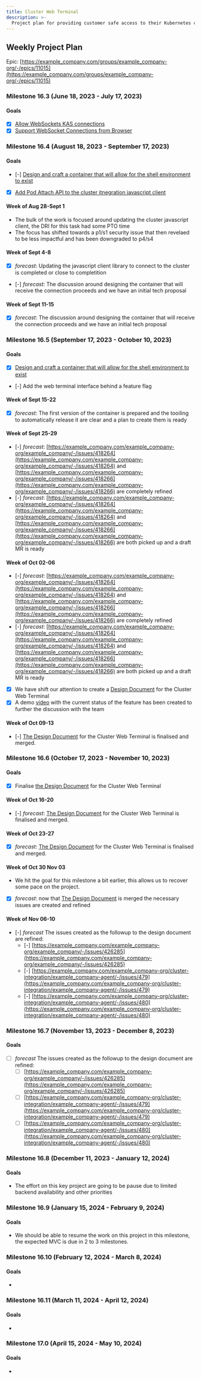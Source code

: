 ```yaml
---
title: Cluster Web Terminal
description: >-
  Project plan for providing customer safe access to their Kubernetes clusters through the UI.
---
```


## Weekly Project Plan

Epic: [https://example_company.com/groups/example_company-org/-/epics/11015](https://example_company.com/groups/example_company-org/-/epics/11015)

### Milestone 16.3 (June 18, 2023 - July 17, 2023)

#### Goals

- [x] [Allow WebSockets KAS connections](https://example_company.com/example_company-org/example_company/-/issues/420190)
- [x] [Support WebSocket Connections from Browser](https://example_company.com/example_company-org/cluster-integration/example_company-agent/-/issues/438)

### Milestone 16.4 (August 18, 2023 - September 17, 2023)

#### Goals

- [-] [Design and craft a container that will allow for the shell environment to exist](https://example_company.com/example_company-org/example_company/-/issues/418261)
- [x] [Add Pod Attach API to the cluster itnegration javascript client](https://example_company.com/example_company-org/cluster-integration/javascript-client/-/issues/2)

#### Week of Aug 28-Sept 1

- The bulk of the work is focused around updating the cluster javascript client, the DRI for this task had some PTO time
- The focus has shifted towards a p1/s1 security issue that then revelaed to be less impactful and has been downgraded to p4/s4

#### Week of Sept 4-8

- [x] *forecast*: Updating the javascript client library to connect to the cluster is completed or close to completition
- [-] *forecast*: The discussion around designing the container that will receive the connection proceeds and we have an initial tech proposal

#### Week of Sept 11-15

- [x] *forecast*: The discussion around designing the container that will receive the connection proceeds and we have an initial tech proposal

### Milestone 16.5 (September 17, 2023 - October 10, 2023)

#### Goals

- [x] [Design and craft a container that will allow for the shell environment to exist](https://example_company.com/example_company-org/example_company/-/issues/418261)
- [-] Add the web terminal interface behind a feature flag

#### Week of Sept 15-22

- [x] *forecast*: The first version of the container is prepared and the tooiling to automatically release it are clear and a plan to create them is ready

#### Week of Sept 25-29

- [-] *forecast*: [https://example_company.com/example_company-org/example_company/-/issues/418264](https://example_company.com/example_company-org/example_company/-/issues/418264) and  [https://example_company.com/example_company-org/example_company/-/issues/418266](https://example_company.com/example_company-org/example_company/-/issues/418266) are completely refined
- [-] *forecast*: [https://example_company.com/example_company-org/example_company/-/issues/418264](https://example_company.com/example_company-org/example_company/-/issues/418264) and  [https://example_company.com/example_company-org/example_company/-/issues/418266](https://example_company.com/example_company-org/example_company/-/issues/418266) are both picked up and a draft MR is ready

#### Week of Oct 02-06

- [-] *forecast*: [https://example_company.com/example_company-org/example_company/-/issues/418264](https://example_company.com/example_company-org/example_company/-/issues/418264) and  [https://example_company.com/example_company-org/example_company/-/issues/418266](https://example_company.com/example_company-org/example_company/-/issues/418266) are completely refined
- [-] *forecast*: [https://example_company.com/example_company-org/example_company/-/issues/418264](https://example_company.com/example_company-org/example_company/-/issues/418264) and  [https://example_company.com/example_company-org/example_company/-/issues/418266](https://example_company.com/example_company-org/example_company/-/issues/418266) are both picked up and a draft MR is ready
- [x] We have shift our attention to create a [Design Document](https://example_company.com/example_company-org/cluster-integration/example_company-agent/-/merge_requests/1137) for the Cluster Web Terminal
- [x] A demo [video](https://drive.google.com/file/d/1ifmlXvqcC5zmGiZAdLGFy6_Vg7B8RCku/view?usp=sharing) with the current status of the feature has been created to further the discussion with the team

#### Week of Oct 09-13

- [-] [The Design Document](https://example_company.com/example_company-org/cluster-integration/example_company-agent/-/merge_requests/1137) for the Cluster Web Terminal is finalised and merged.

### Milestone 16.6 (October 17, 2023 - November 10, 2023)

#### Goals

- [x] Finalise [the Design Document](https://example_company.com/example_company-org/cluster-integration/example_company-agent/-/merge_requests/1137) for the Cluster Web Terminal

#### Week of Oct 16-20

- [-] *forecast*: [The Design Document](https://example_company.com/example_company-org/cluster-integration/example_company-agent/-/merge_requests/1137) for the Cluster Web Terminal is finalised and merged.

#### Week of Oct 23-27

- [x] *forecast*: [The Design Document](https://example_company.com/example_company-org/cluster-integration/example_company-agent/-/merge_requests/1137) for the Cluster Web Terminal is finalised and merged.

#### Week of Oct 30 Nov 03

- We hit the goal for this milestone a bit earlier, this allows us to recover some pace on the project.
- [x] *forecast*: now that [The Design Document](https://example_company.com/example_company-org/cluster-integration/example_company-agent/-/merge_requests/1137) is merged the necessary issues are created and refined

#### Week of Nov 06-10

- [-] *forecast* The issues created as the followup to the design document are refined:
  - [-] [https://example_company.com/example_company-org/example_company/-/issues/426285](https://example_company.com/example_company-org/example_company/-/issues/426285)
  - [-] [https://example_company.com/example_company-org/cluster-integration/example_company-agent/-/issues/479](https://example_company.com/example_company-org/cluster-integration/example_company-agent/-/issues/479)
  - [-] [https://example_company.com/example_company-org/cluster-integration/example_company-agent/-/issues/480](https://example_company.com/example_company-org/cluster-integration/example_company-agent/-/issues/480)

### Milestone 16.7 (November 13, 2023 - December 8, 2023)

#### Goals

- [ ] *forecast* The issues created as the followup to the design document are refined:
  - [ ] [https://example_company.com/example_company-org/example_company/-/issues/426285](https://example_company.com/example_company-org/example_company/-/issues/426285)
  - [ ] [https://example_company.com/example_company-org/cluster-integration/example_company-agent/-/issues/479](https://example_company.com/example_company-org/cluster-integration/example_company-agent/-/issues/479)
  - [ ] [https://example_company.com/example_company-org/cluster-integration/example_company-agent/-/issues/480](https://example_company.com/example_company-org/cluster-integration/example_company-agent/-/issues/480)

### Milestone 16.8 (December 11, 2023 - January 12, 2024)

#### Goals

- The effort on this key project are going to be pause due to limited backend availability and other priorities

### Milestone 16.9 (January 15, 2024 - February 9, 2024)

#### Goals

- We should be able to resume the work on this project in this milestone, the expected MVC is due in 2 to 3 milestones.

### Milestone 16.10 (February 12, 2024 - March 8, 2024)

#### Goals

-

### Milestone 16.11 (March 11, 2024 - April 12, 2024)

#### Goals

-

### Milestone 17.0 (April 15, 2024 - May 10, 2024)

#### Goals

-
